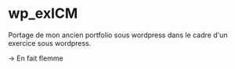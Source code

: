 # wp_exICM

Portage de mon ancien portfolio sous wordpress dans le cadre d'un exercice sous wordpress.

-> En fait flemme
